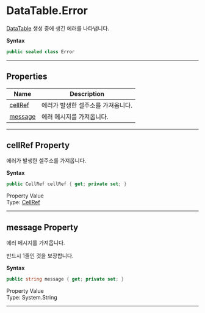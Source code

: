 # DataTable.Error

[DataTable][] 생성 중에 생긴 에러를 나타냅니다.

**Syntax**

```csharp
public sealed class Error
```

* * *
## Properties

Name | Description
---- | -----------
[cellRef](#00) | 에러가 발생한 셀주소를 가져옵니다.
[message](#01) | 에러 메시지를 가져옵니다.

<a name="00"><hr></a>
## cellRef Property

에러가 발생한 셀주소를 가져옵니다.

**Syntax**

```csharp
public CellRef cellRef { get; private set; }
```

Property Value<br>
Type: [CellRef][]


<a name="01"><hr></a>
## message Property

에러 메시지를 가져옵니다.

반드시 1줄인 것을 보장합니다.

**Syntax**

```csharp
public string message { get; private set; }
```

Property Value<br>
Type: System.String

* * *

[DataTable]: ./DataTable.html
[CellRef]:   ./CellRef.html
